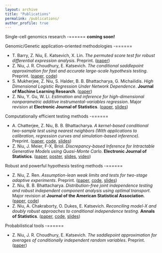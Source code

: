 ```yaml
---
layout: archive
title: "Publications"
permalink: /publications/
author_profile: true
---
```



Single-cell genomics research
-======
**coming soon!**


Genomic/Genetic application-oriented methodologies
-======
- T. Barry, Z. Niu, E. Katsevich, X. Lin. *The permuted score test for robust differential expression analysis*. Preprint. ([paper](https://arxiv.org/pdf/2501.03530))
- Z. Niu, J. R. Choudhury, E. Katsevich. *The conditional saddlepoint approximation for
fast and accurate large-scale hypothesis testing*. Preprint. ([paper](https://arxiv.org/pdf/2407.08911v3), [code](https://github.com/Katsevich-Lab/spacrt-manuscript))
- S. Mukherjee, Z. Niu, S. Halder, B. B. Bhattacharya, G. Michailidis. *High Dimensional Logistic Regression Under Network Dependence*. **Journal of Machine Learning Research**. ([paper](https://arxiv.org/abs/2110.03200))
- Z. Niu, Y. Gu, W. Li. *Estimation and inference for high-dimensional nonparametric additive instrumental-variables regression*. Major revision at **Electronic Journal of Statistics**. ([paper](https://arxiv.org/abs/2204.00111), [slides](https://ziangniu6.github.io/files/HDIV_additive_Slides.pdf))

Computationally efficient testing methods
-======
- A. Chatterjee, Z. Niu, B. B. Bhattacharya. *A kernel-based conditional two-sample test using nearest neighbors (With applications to calibration, regression curves and simulation-based inference)*. Preprint. ([paper](https://arxiv.org/pdf/2407.16550), [code](https://github.com/anirbanc96/ECMMD-CondTwoSamp), [slides](https://ziangniu6.github.io/files/IMS_2024.pdf))
- Z. Niu, J. Meier, F-X, Briol. *Discrepancy-based Inference for Intractable Generative Models using Quasi-Monte Carlo*. **Electronic Journal of Statistics**. ([paper](https://arxiv.org/abs/2106.11561), [poster](https://ziangniu6.github.io/files/QMC_Poster.pdf), [slides](https://ziangniu6.github.io/files/LIKE_Talk.pdf), [video](https://ziangniu6.github.io/files/LIKE.mp4))


Robust and powerful hypothesis testing methods
-======
- Z. Niu, Z. Ren. *Assumption-lean weak limits and tests for two-stage adaptive experiments*. Preprint. ([paper](https://arxiv.org/pdf/2505.10747), [code](https://github.com/ZiangNiu6/AdaInf-manuscript), [slides](https://ziangniu6.github.io/files/ISSI-adaptive-experiments.pdf))
- Z. Niu, B. B. Bhattacharya. *Distribution-free joint independence testing and robust independent component analysis using optimal transport*. Major revision at **Journal of the American Statistical Association**. ([paper](https://arxiv.org/abs/2211.15639), [code](https://github.com/ZiangNiu6/RJdCov-project))
- Z. Niu, A. Chakraborty, O. Dukes, E. Katsevich. *Reconciling model-X and doubly robust approaches to
conditional independence testing*. **Annals of Statistics**. ([paper](https://arxiv.org/abs/2211.14698), [code](https://github.com/Katsevich-Lab/symcrt-manuscript-v1), [slides](https://ziangniu6.github.io/files/Larry_Brown_award_2024.pdf))


Probabilistical tools
-======
- Z. Niu, J. R. Choudhury, E. Katsevich. *The saddlepoint approximation for averages of conditionally independent random variables*. Preprint. ([paper](https://arxiv.org/pdf/2407.08915))


